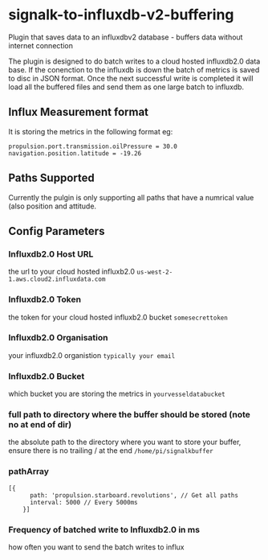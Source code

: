 # signalk-to-influxdb-v2-buffering
 Plugin that saves data to an influxdbv2 database - buffers data without internet connection

The plugin is designed to do batch writes to a cloud hosted influxdb2.0 data base. If the conenction to the influxdb is down the batch of metrics is saved to disc in JSON format. Once the next successful write is completed it will load all the buffered files and send them as one large batch to influxdb.

## Influx Measurement format
It is storing the metrics in the following format eg: 


```
propulsion.port.transmission.oilPressure = 30.0
navigation.position.latitude = -19.26
```


## Paths Supported
Currently the pulgin is only supporting all paths that have a numrical value (also position and attitude.


## Config Parameters

### Influxdb2.0 Host URL
the url to your cloud hosted influxb2.0
```us-west-2-1.aws.cloud2.influxdata.com```

### Influxdb2.0 Token
the token for your cloud hosted influxb2.0 bucket
```somesecrettoken```

### Influxdb2.0 Organisation
your influxdb2.0 organistion
```typically your email```

### Influxdb2.0 Bucket
which bucket you are storing the metrics in
```yourvesseldatabucket```

### full path to directory where the buffer should be stored (note no at end of dir)
the absolute path to the directory where you want to store your buffer, ensure there is no trailing / at the end
```/home/pi/signalkbuffer```

### pathArray


```
[{
      path: 'propulsion.starboard.revolutions', // Get all paths
      interval: 5000 // Every 5000ms
    }]
```


### Frequency of batched write to Influxdb2.0 in ms
how often you want to send the batch writes to influx